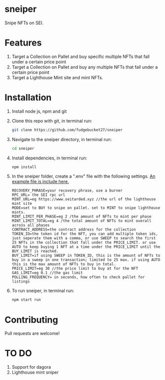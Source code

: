 # sneiper
Snipe NFTs on SEI.

# Features
1. Target a Collection on Pallet and buy specific multiple NFTs that fall under a certain price point
2. Target a Collection on Pallet and buy any multiple NFTs that fall under a certain price point
3. Target a Lighthouse Mint site and mint NFTs. 

# Installation
1. Install node js, npm and git
2. Clone this repo with git, in terminal run:
   ```bash
   git clone https://github.com/fudgebucket27/sneiper
   ```
3. Navigate to the sneiper directory, in terminal run:
   ```bash
   cd sneiper
   ```
4. Install dependencies, in terminal run:
   ```bash
   npm install
   ```
5. In the sneiper folder, create a ".env" file with the following settings. [An example file is include here.](https://github.com/fudgebucket27/sneiper/blob/main/.env.example)
   ```text
   RECOVERY_PHRASE=your recovery phrase, use a burner
   RPC_URL= the SEI rpc url
   MINT_URL=eg https://www.seitarded.xyz //the url of the lighthouse mint site
   MODE=set to BUY to snipe on pallet. set to MINT to snipe lighthouse mints.
   MINT_LIMIT_PER_PHASE=eg 2 /the amount of NFTs to mint per phase
   MINT_LIMIT_TOTAL=eg 4 /the total amount of NFTs to mint overall across all phases
   CONTRACT_ADDRESS=the contract address for the collection
   TOKEN_ID=the token id for the NFT, you can add multiple token ids, just seperate them with a comma, or use SWEEP to search the first 25 NFTs in the collection that fall under the PRICE_LIMIT. or use AUTO to keep buying 1 NFT at a time under the PRICE_LIMIT until the BUY_LIMIT is reached. 
   BUY_LIMIT=if using SWEEP in TOKEN_ID, this is the amount of NFTs to buy in a sweep in one transaction; limited to 25 max. if using AUTO this is the max amount of NFTs to buy in total.
   PRICE_LIMIT=eg 30 //the price limit to buy at for the NFT
   GAS_LIMIT=eg 0.1 //the gas limit
   POLLING_FREQUENCY= in seconds, how often to check pallet for listings
   ```
   
6. To run sneiper, in terminal run:
   ```bash
   npm start run
   ```
   
# Contributing
Pull requests are welcome! 

# TO DO
1. Support for dagora
2. Lighthouse mint sniper
